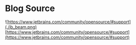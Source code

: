 # Blog Source


![https://www.jetbrains.com/community/opensource/#support](./jb_beam.png)
[https://www.jetbrains.com/community/opensource/#support](https://www.jetbrains.com/community/opensource/#support)